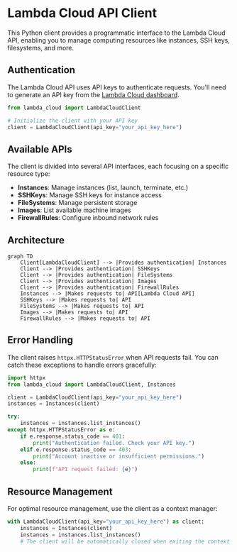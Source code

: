 # Lambda Cloud API Client

This Python client provides a programmatic interface to the Lambda Cloud API, enabling you to manage computing resources like instances, SSH keys, filesystems, and more.

## Authentication

The Lambda Cloud API uses API keys to authenticate requests. You'll need to generate an API key from the [Lambda Cloud dashboard](https://cloud.lambdalabs.com/api-keys).

```python
from lambda_cloud import LambdaCloudClient

# Initialize the client with your API key
client = LambdaCloudClient(api_key="your_api_key_here")
```

## Available APIs

The client is divided into several API interfaces, each focusing on a specific resource type:

- **Instances**: Manage instances (list, launch, terminate, etc.)
- **SSHKeys**: Manage SSH keys for instance access
- **FileSystems**: Manage persistent storage
- **Images**: List available machine images
- **FirewallRules**: Configure inbound network rules

## Architecture

```mermaid
graph TD
    Client[LambdaCloudClient] --> |Provides authentication| Instances
    Client --> |Provides authentication| SSHKeys
    Client --> |Provides authentication| FileSystems
    Client --> |Provides authentication| Images
    Client --> |Provides authentication| FirewallRules
    Instances --> |Makes requests to| API[Lambda Cloud API]
    SSHKeys --> |Makes requests to| API
    FileSystems --> |Makes requests to| API
    Images --> |Makes requests to| API
    FirewallRules --> |Makes requests to| API
```

## Error Handling

The client raises `httpx.HTTPStatusError` when API requests fail. You can catch these exceptions to handle errors gracefully:

```python
import httpx
from lambda_cloud import LambdaCloudClient, Instances

client = LambdaCloudClient(api_key="your_api_key_here")
instances = Instances(client)

try:
    instances = instances.list_instances()
except httpx.HTTPStatusError as e:
    if e.response.status_code == 401:
        print("Authentication failed. Check your API key.")
    elif e.response.status_code == 403:
        print("Account inactive or insufficient permissions.")
    else:
        print(f"API request failed: {e}")
```

## Resource Management

For optimal resource management, use the client as a context manager:

```python
with LambdaCloudClient(api_key="your_api_key_here") as client:
    instances = Instances(client)
    instances = instances.list_instances()
    # The client will be automatically closed when exiting the context
```
